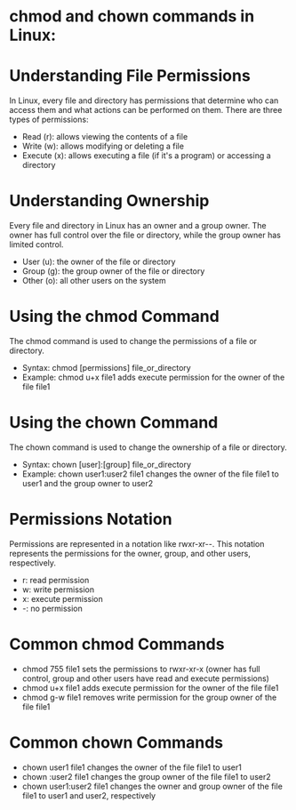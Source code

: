# chmod and chown commands in Linux:

# Understanding File Permissions

In Linux, every file and directory has permissions that determine who can access them and what actions can be performed on them. There are three types of permissions:

* Read (r): allows viewing the contents of a file
* Write (w): allows modifying or deleting a file
* Execute (x): allows executing a file (if it's a program) or accessing a directory

# Understanding Ownership

Every file and directory in Linux has an owner and a group owner. The owner has full control over the file or directory, while the group owner has limited control.

* User (u): the owner of the file or directory
* Group (g): the group owner of the file or directory
* Other (o): all other users on the system

# Using the chmod Command

The chmod command is used to change the permissions of a file or directory.

* Syntax: chmod [permissions] file_or_directory
* Example: chmod u+x file1 adds execute permission for the owner of the file file1

# Using the chown Command

The chown command is used to change the ownership of a file or directory.

* Syntax: chown [user]:[group] file_or_directory
* Example: chown user1:user2 file1 changes the owner of the file file1 to user1 and the group owner to user2

# Permissions Notation

Permissions are represented in a notation like rwxr-xr--. This notation represents the permissions for the owner, group, and other users, respectively.

* r: read permission
* w: write permission
* x: execute permission
* -: no permission

# Common chmod Commands

* chmod 755 file1 sets the permissions to rwxr-xr-x (owner has full control, group and other users have read and execute permissions)
* chmod u+x file1 adds execute permission for the owner of the file file1
* chmod g-w file1 removes write permission for the group owner of the file file1

# Common chown Commands
* chown user1 file1 changes the owner of the file file1 to user1
* chown :user2 file1 changes the group owner of the file file1 to user2
* chown user1:user2 file1 changes the owner and group owner of the file file1 to user1 and user2, respectively